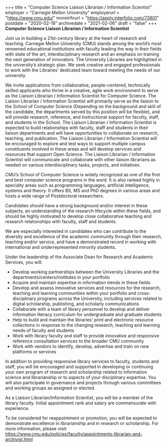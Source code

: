 +++
title = "Computer Science Liaison Librarian / Information Scientist" 
employer =  "Carnegie Mellon University"
employerurl = "https://www.cmu.edu/"
moreinfourl = "https://apply.interfolio.com/73801"
postdate = "2020-02-18"
archivedate = "2021-02-06"
draft = "false"
+++
**Computer Science Liaison Librarian / Information Scientist**

Join us in building a 21st-century library at the heart of research and teaching. Carnegie Mellon University (CMU) stands among the world’s most renowned educational institutions with faculty leading the way in their fields with state of the art, interdisciplinary research and an emphasis on training the next generation of innovators. The University Libraries are highlighted in the university’s strategic plan. We seek creative and engaged professionals to work with the Libraries’ dedicated team toward meeting the needs of our university.

We invite applications from collaborative, people-centered, technically skilled applicants who thrive in a creative, agile work environment to serve as the Liaison Librarian / Information Scientist for Computer Science. The Liaison Librarian / Information Scientist will primarily serve as the liaison to the School of Computer Science (Depending on the background and skill of the candidate, the departments served by this position will be flexible), and will provide research, reference, and instructional support for faculty, staff, and students in the School. The Liaison Librarian / Information Scientist is expected to build relationships with faculty, staff and students in their liaison departments and will have opportunities to collaborate on research, teaching, and publication. The Liaison Librarian / Information Scientist will be encouraged to explore and test ways to support multiple campus constituents involved in these areas and will develop services and resources that support Open Science. The Liaison Librarian / Information Scientist will communicate and collaborate with other liaison librarians as needed on various interdisciplinary tasks, projects, and initiatives.

CMU’s School of Computer Science is widely recognized as one of the first and best computer science programs in the word. It is also ranked highly in specialty areas such as programming languages, artificial intelligence, systems and theory. It offers BS, MS and PhD degrees in various areas and hosts a wide range of Postdoctoral researchers.

Candidates should have a strong background and/or interest in these subjects, an understanding of the research lifecycle within these fields, and should be highly motivated to develop close collaborative teaching and research relationships with faculty, staff and students.

We are especially interested in candidates who can contribute to the diversity and excellence of the academic community through their research, teaching and/or service, and have a demonstrated record in working with international and underrepresented minority students.

Under the leadership of the Associate Dean for Research and Academic Services, you will:

- Develop working partnerships between the University Libraries and the departments/centers/institutes in your portfolio
- Acquire and maintain expertise in information trends in these fields
- Develop and assess innovative services and resources for the research, teaching and learning communities within your portfolio and cross-disciplinary programs across the University, including services related to digital scholarship, publishing, and scholarly communications
- Collaborate with a team of library personnel to develop and deliver information literacy curriculum for undergraduate and graduate students
- Help to build and maintain the libraries’ print and electronic resource collections in response to the changing research, teaching and learning needs of faculty and students
- Work with library faculty and staff to provide innovative and responsive reference consultation services to the broader CMU community
- Work with vendors to identify, develop, advertise and train on new platforms or services

In addition to providing responsive library services to faculty, students and staff, you will be encouraged and supported in developing or continuing your own program of research and scholarship related to information science and librarianship or to aspects of your disciplinary expertise. You will also participate in governance and projects through various committees and working groups as assigned or elected.

As a Liaison Librarian/Information Scientist, you will be a member of the library faculty. Initial appointment rank and salary are commensurate with experience.

To be considered for reappointment or promotion, you will be expected to demonstrate excellence in librarianship and in research or scholarship. For more information, please visit: https://www.cmu.edu/policies/faculty/appointments-librarian-and-archivist.html